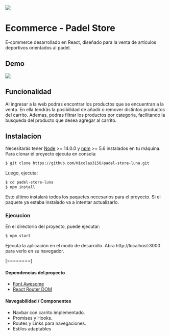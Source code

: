 ![](https://lh3.googleusercontent.com/-9DxF14_1nP-qpZuK8H5nO7Ypr-3Q4UfGHZIaWzlBA3BOBs5Q7xYs5FLZMrdk-BaHb33UX3zMlZ3N4MyJJwgiXJviD49OwxsyX1XVUqOa4oPmT1yJzrmP4V7U4Erx41B2c9lV-oCwbGJgqi-zFMatycY5RttgIkuy5AMqt2x9mgSkD4vCvZXrs0WU49vVYG-erI2HJT9RAwuOc4RT7bd7-DK7vTmv91NC4OIBMTxBnwqFcGsStgT1MBWVDLZ6D88h-sniIcZX2uR4Lk10CUexc2-MOODRDuoR9rc3PH9ZxmsoqZrQzV4g8qvUjpMO2h73x4M2X9-t0WXztj5QkrViJzjys6NdMq91yc-4aCDsqjC85rQNFP4UXx6mMb1ms_I-A3o38XrqNfetVoa8IQ5UhRYAtoTWuBUyRnhyeoTQhhE1j63xerKyBIx0jvecbXEW8yeLEV_efKrHSRMx4cnh9nh-4cd-LXWNtt64LocM2c1JSMI4yMtTlyV4GQG2afSM2eCOZWEH3y8iAmIcCaG3N7ayk6_-yQfTIVI7VDiBFohPwyROFplIBOf0pb7L8l1CowIhvElqqVw3FBM_SmBCfhMqJ5kdN8Ae839rAc_ArWW-wIsiyaPPVJcpRoy0VIQGy-5gr2Yzl8Akz_JgkQLwztNr2bIGSJdVyw9mv8iLB4ixeLZsypJPbeUnsJqLtv0AO5u0OGinJHCvk-SqfA_Hfh_eiukc52X60BpQVT_ProXv41iQBqaMclmpG_7IA=w685-h143-no?authuser=0)
# Ecommerce - Padel Store
E-commerce desarrollado en React, diseñado para la venta de articulos deportivos orientados al padel.

## Demo
![](https://lh3.googleusercontent.com/9mwqmhIj39zD94sDRcOfcVsoML1HKAhs8pfxvNxFApH6IDmHtgKtT2gSC5I6O4xPyMsjUdNFZzfO2vUgdEQtU0CCXxaQFMMZi_Z8BTHJ2x71Jl8Ok13Niu_vS_dOoPjX5Z8lXJKotDy1Q4YCGARlZ1RWpxBD1u82Agu3ZLDFgmPI84N67pF5mUyeWGLdqxBVkslebpUYNEIWtFXPM83gUTjsRO6wZwonpdUliBmn4LGxschkWpFMADdxGisHnsSKWL8biBuSwyvg5NS-6lOeKw_g8cquMdrfPNIE_Tm0Roii6cca2qqveTBpDzDFG4EDZxOMph7rvBI1EGhJi36W5UdX83EF3LXc3WuANSYOiQJGqXga5Ib3tBzqsMQoeUrlWm3vo00qrGJsBSc4KVTwXERiBIKGtLJg7dwsOQWPm9nsjVQUzO97FbdOgtka97WceoWCNzAPImLVEkLl7WoJ3kaWkWPEGZmIginebkEgG1zVtqdruQKgYjgd-gTOs_C-_6G_SceYMZC2wnbYbtkf3iifjeYGsvO6XjQ5_BR2i3f6mV_3w83lZK25-8KUKKfctArtUd7zuXaEP3XV10fGWJcwzU3xZ7wdakP0WedkzzSB9cI7WiYljsnWWww--wJKbMiFzyBVKjFDtwCcOFy4Gkxjn410HCIAwDXyJnDoB8qJvO3-xRvCT4N79JGYgUtCzS4isBrWMj4UYDHJvmrnjjHXNCC-jswL50xW_Kpx3A_nIOZz6OWFvojfOGQkPA=w690-h388-no?authuser=0)

## Funcionalidad
Al ingresar a la web podras encontrar los productos que se encuentran a la venta. En ella tendrás la posibilidad de añadir o remover distintos productos del carrito. Ademas, podras filtrar los productos por categoria, facilitando la busqueda del producto que desea agregar al carrito.

## Instalacion
Necesitarás tener [Node](http://nodejs.org/es/ "Node") >= 14.0.0 y [npm](https://www.npmjs.com/ "npm") >= 5.6 instalados en tu máquina. Para clonar el proyecto ejecuta en consola:

```bash
$ git clone https://github.com/Nicolas3150/padel-store-luna.git
```
Luego, ejecuta:

```bash
$ cd padel-store-luna
$ npm install
```
Esto último instalará todos los paquetes necesarios para el proyecto. Si el paquete ya estaba instalado va a intentar actualizarlo.

### Ejecucion
En el directorio del proyecto, puede ejecutar:
```bash
$ npm start
```
Ejecuta la aplicación en el modo de desarrollo. Abra http://localhost:3000 para verlo en su navegador.

[========]

#### Dependencias del proyecto
- [Font Awesome](https://fontawesome.com/v5/docs/web/use-with/react "Font Awesome")
- [React Router DOM](https://www.npmjs.com/package/react-router-dom "React Router DOM")

#### Navegabilidad / Componentes
- Navbar con carrito implementado.
- Promises y Hooks.
- Routes y Links para navegaciones.
- Estilos adaptables